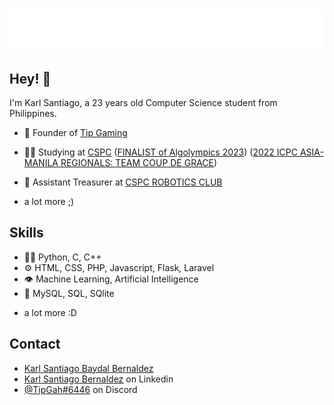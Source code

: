 <h1 align="center">
  <img src="https://github.com/kakie19/kakie19/blob/master/name.svg" />
</h1>

## Hey! 👋
I'm Karl Santiago, a 23 years old Computer Science student from Philippines.

- 🦔 Founder of [Tip Gaming](https://www.facebook.com/gaming/tipgaming1929/)

- 👨‍💻 Studying at [CSPC](https://cspc.edu.ph/) ([FINALIST of Algolympics 2023](https://www.facebook.com/photo?fbid=587739600049902&set=a.456992799791250)) ([2022 ICPC ASIA-MANILA REGIONALS: TEAM COUP DE GRACE](https://www.facebook.com/photo.php?fbid=181129601350748&set=pb.100083611260599.-2207520000&type=3))

- 👥 Assistant Treasurer at [CSPC ROBOTICS CLUB](https://www.facebook.com/photo?fbid=286496717352481&set=pcb.286498044019015)

+ a lot more ;)

## Skills
- 👨‍💻 Python, C, C++
- ⚙️ HTML, CSS, PHP, Javascript, Flask, Laravel
- 👁️ Machine Learning, Artificial Intelligence
- 💽 MySQL, SQL, SQlite
+ a lot more :D

## Contact
- [Karl Santiago Baydal Bernaldez](https://www.facebook.com/karl.bernaldez.92/)
- [Karl Santiago Bernaldez](https://www.linkedin.com/in/karl-santiago-bernaldez-131601254/) on Linkedin
- [@TipGah#6446](discord.com) on Discord
